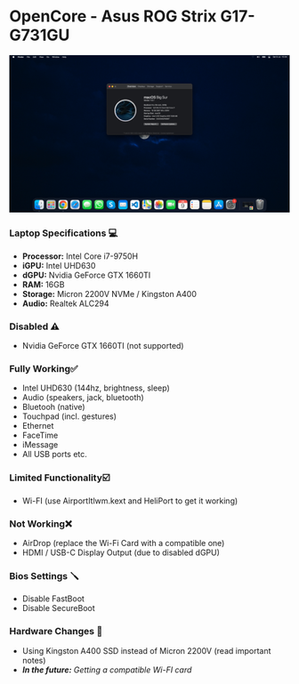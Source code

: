 # OpenCore - Asus ROG Strix G17-G731GU
![Screenshot](Screenshots/screenshot.png)

### **Laptop Specifications 💻**
- **Processor:** Intel Core i7-9750H
- **iGPU:** Intel UHD630
- **dGPU:** Nvidia GeForce GTX 1660TI
- **RAM:** 16GB
- **Storage:** Micron 2200V NVMe / Kingston A400
- **Audio:** Realtek ALC294

### **Disabled ⚠️**
- Nvidia GeForce GTX 1660TI (not supported)

### **Fully Working✅**
- Intel UHD630 (144hz, brightness, sleep)
- Audio (speakers, jack, bluetooth)
- Bluetooh (native)
- Touchpad (incl. gestures)
- Ethernet
- FaceTime
- iMessage
- All USB ports etc.

### **Limited Functionality☑️**
- Wi-FI (use AirportItlwm.kext and HeliPort to get it working)

### **Not Working❌**
- AirDrop (replace the Wi-Fi Card with a compatible one)
- HDMI / USB-C Display Output (due to disabled dGPU)

### **Bios Settings 🪛**
- Disable FastBoot
- Disable SecureBoot

### **Hardware Changes 🔨**
- Using Kingston A400 SSD instead of Micron 2200V (read important notes)
- ***In the future:** Getting a compatible Wi-FI card*
